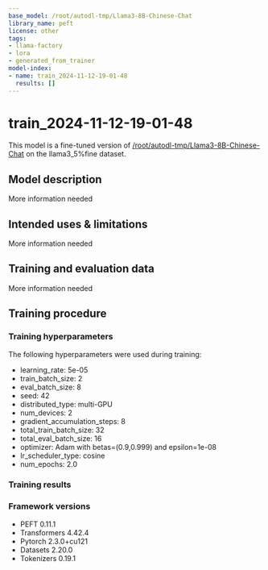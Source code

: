 ```yaml
---
base_model: /root/autodl-tmp/Llama3-8B-Chinese-Chat
library_name: peft
license: other
tags:
- llama-factory
- lora
- generated_from_trainer
model-index:
- name: train_2024-11-12-19-01-48
  results: []
---
```


<!-- This model card has been generated automatically according to the information the Trainer had access to. You
should probably proofread and complete it, then remove this comment. -->

# train_2024-11-12-19-01-48

This model is a fine-tuned version of [/root/autodl-tmp/Llama3-8B-Chinese-Chat](https://huggingface.co//root/autodl-tmp/Llama3-8B-Chinese-Chat) on the llama3_5%fine dataset.

## Model description

More information needed

## Intended uses & limitations

More information needed

## Training and evaluation data

More information needed

## Training procedure

### Training hyperparameters

The following hyperparameters were used during training:
- learning_rate: 5e-05
- train_batch_size: 2
- eval_batch_size: 8
- seed: 42
- distributed_type: multi-GPU
- num_devices: 2
- gradient_accumulation_steps: 8
- total_train_batch_size: 32
- total_eval_batch_size: 16
- optimizer: Adam with betas=(0.9,0.999) and epsilon=1e-08
- lr_scheduler_type: cosine
- num_epochs: 2.0

### Training results



### Framework versions

- PEFT 0.11.1
- Transformers 4.42.4
- Pytorch 2.3.0+cu121
- Datasets 2.20.0
- Tokenizers 0.19.1